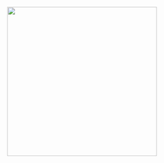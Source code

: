 <p align="center">
  <a href="https://payloadcms.com">
    <picture>
      <source media="(prefers-color-scheme:dark)" srcset="https://raw.githubusercontent.com/payloadcms/payload/master/src/admin/assets/images/payload-logo-light.svg">
      <img src="https://raw.githubusercontent.com/payloadcms/payload/master/src/admin/assets/images/payload-logo-dark.svg" width="350" style="visibility:visible;max-width:100%;">
    </picture>
  </a>
</p>